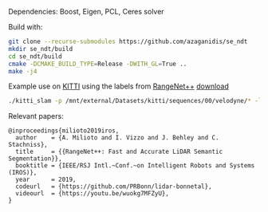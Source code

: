 Dependencies: Boost, Eigen, PCL, Ceres solver

Build with:
```bash
git clone --recurse-submodules https://github.com/azaganidis/se_ndt
mkdir se_ndt/build
cd se_ndt/build
cmake -DCMAKE_BUILD_TYPE=Release -DWITH_GL=True ..
make -j4
```

Example use on [KITTI](http://www.cvlibs.net/download.php?file=data_odometry_velodyne.zip) using the labels from [RangeNet++](http://www.ipb.uni-bonn.de/wp-content/papercite-data/pdf/milioto2019iros.pdf) [download](http://www.ipb.uni-bonn.de/html/projects/bonnetal/lidar/semantic/predictions/darknet53-knn.tar.gz)
```bash
./kitti_slam -p /mnt/external/Datasets/kitti/sequences/00/velodyne/* -l /mnt/external/Datasets/kitti/darknet53-knn/darknet53-knn/sequences/00/predictions/* -v
```

Relevant papers:
```
@inproceedings{milioto2019iros,
  author    = {A. Milioto and I. Vizzo and J. Behley and C. Stachniss},
  title     = {{RangeNet++: Fast and Accurate LiDAR Semantic Segmentation}},
  booktitle = {IEEE/RSJ Intl.~Conf.~on Intelligent Robots and Systems (IROS)},
  year      = 2019,
  codeurl   = {https://github.com/PRBonn/lidar-bonnetal},
  videourl  = {https://youtu.be/wuokg7MFZyU},
}
```
